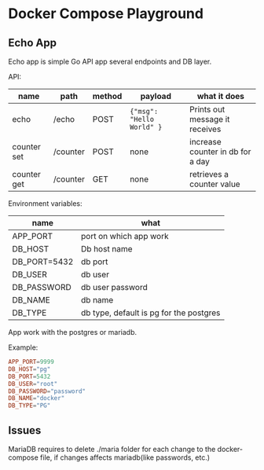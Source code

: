 # Docker Compose Playground

## Echo App

Echo app is simple Go API app several endpoints and DB layer.

API:

| name | path | method | payload | what it does |
|------|------|--------|---------|--------------|
| echo | /echo | POST | `{"msg": "Hello World" }` | Prints out message it receives |
| counter set | /counter | POST | none | increase counter in db for a day |
| counter get | /counter | GET | none | retrieves a counter value | 

Environment variables:

| name | what |
|------|------|
| APP_PORT | port on which app work |
| DB_HOST | Db host name |
| DB_PORT=5432 | db port |
| DB_USER | db user |
| DB_PASSWORD | db user password |
| DB_NAME | db name |
| DB_TYPE | db type, default is pg for the postgres |

App work with the postgres or mariadb.

Example:

```toml
APP_PORT=9999
DB_HOST="pg"
DB_PORT=5432
DB_USER="root"
DB_PASSWORD="password"
DB_NAME="docker"
DB_TYPE="PG"
```

## Issues

MariaDB requires to delete ./maria folder for each change to the docker-compose file, if changes affects mariadb(like passwords, etc.)